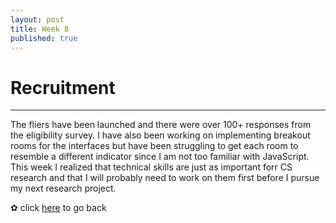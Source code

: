 ```yaml
---
layout: post
title: Week 8
published: true
---
```


# Recruitment 
***

The fliers have been launched and there were over 100+ responses from the eligibility survey. I have also been working on implementing breakout rooms for the interfaces but have been struggling to get each room to resemble a different indicator since I am not too familiar with JavaScript. This week I realized that technical skills are just as important forr CS research and that I will probably need to work on them first before I pursue my next research project. 

✿ click [here](https://momentine.github.io/) to go back
